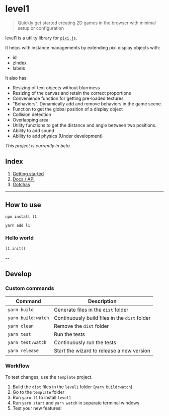 # level1

> Quickly get started creating 2D games in the browser with minimal setup or configuration

level1 is a utility library for [`pixi.js`](https://github.com/pixijs/pixi.js).

It helps with instance managements by extending pixi display objects with:

- id
- zIndex
- labels

It also has:

- Resizing of text objects without blurriness
- Resizing of the canvas and retain the correct proportions
- Convenience function for getting pre-loaded textures
- "Behaviors". Dynamically add and remove behaviors in the game scene.
- Function to get the global position of a display object
- Collision detection
- Overlapping area
- Utility functions to get the distance and angle between two positions.
- Ability to add sound
- Ability to add physics (Under development)

*This project is currently in beta.*

## Index

1. [Getting started](docs/getting-started.md#getting-started)
1. [Docs / API](https://rymdkraftverk.github.io/level1/)
1. [Gotchas](https://github.com/sajmoni/level1#docs/gotchas)

---

## How to use

`npm install l1`

`yarn add l1`

### Hello world

```js
l1.init()
```

--

## Develop

### Custom commands

Command | Description
------- | -----------
`yarn build` | Generate files in the `dist` folder
`yarn build:watch` | Continuously build files in the `dist` folder
`yarn clean` | Remove the `dist` folder
`yarn test` | Run the tests
`yarn test:watch` | Continuously run the tests
`yarn release` | Start the wizard to release a new version

### Workflow

To test changes, use the `template` project.

1. Build the `dist` files in the `level1` folder (`yarn build:watch`)
1. Go to the `template` folder
1. Run `yarn l1` to install `level1`
1. Run `yarn start` and `yarn watch` in separate terminal windows
1. Test your new features!
